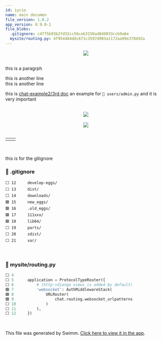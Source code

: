 ```yaml
---
id: iycio
name: main documen
file_version: 1.0.2
app_version: 0.9.0-1
file_blobs:
  .gitignore: c47f5b93b2fd32cc56ceb3150ad049033ccb9a6e
  mysite/routing.py: 4f954484ddc671c3597d903a1172aa99e378492a
---
```


<div align="center"><img src="https://firebasestorage.googleapis.com/v0/b/swimm-dev-content/o/repositories%2FZ2l0aHViJTNBJTNBY2hhdC1leGFtcGxlJTNBJTNBZXJhbnMtc3dpbW0%3D%2F029e3519-e34c-48e2-93ec-9e0b4ba518d2.png?alt=media&token=919da59a-1245-435d-b77e-0371e13397f4" style="width:'50%'"/></div>

<br/>

this is a paragrph 

 this is another line  
this is another line 

 this is [chat-example2/3rd doc](http://localhost:5000/repos/Z2l0aHViJTNBJTNBY2hhdC1leGFtcGxlMiUzQSUzQWVyYW4tc3dpbW0=/docs/a8iyl) an example for `📄 users/admin.py` and it is very important

<br/>

<div align="center"><img src="https://media2.giphy.com/media/3oriO04qxVReM5rJEA/giphy.gif?cid=d56c4a8bthm6w0bbch32ul0ogwj3eqcwn4jc3ca3zs4u1o4s&rid=giphy.gif&ct=g" style="width:'25%'"/></div>

<br/>

<div align="center"><img src="https://media0.giphy.com/media/WG1YcoKVPwhR30HWP9/giphy.gif?cid=d56c4a8bthm6w0bbch32ul0ogwj3eqcwn4jc3ca3zs4u1o4s&rid=giphy.gif&ct=g" style="width:'25%'"/></div>

<br/>

| | |
|---|---|
| | |

<br/>

this is for the gitignore
<!-- NOTE-swimm-snippet: the lines below link your snippet to Swimm -->
### 📄 .gitignore
```gitignore
⬜ 12     develop-eggs/
⬜ 13     dist/
⬜ 14     downloads/
🟩 15     new_eggs/
🟩 16     .old_eggs/
🟩 17     111xxx/
🟩 18     lib64/
⬜ 19     parts/
⬜ 20     sdist/
⬜ 21     var/
```

<br/>

<!-- NOTE-swimm-snippet: the lines below link your snippet to Swimm -->
### 📄 mysite/routing.py
```python
⬜ 4      
⬜ 5      application = ProtocolTypeRouter({
⬜ 6          # (http->django views is added by default)
🟩 7          'websocket': AuthMiddlewareStack(
🟩 8              URLRouter(
🟩 9                  chat.routing.websocket_urlpatterns
⬜ 10             )
⬜ 11         ),
⬜ 12     })
```

<br/>

This file was generated by Swimm. [Click here to view it in the app](http://localhost:5000/repos/Z2l0aHViJTNBJTNBY2hhdC1leGFtcGxlJTNBJTNBZXJhbnMtc3dpbW0=/docs/iycio).